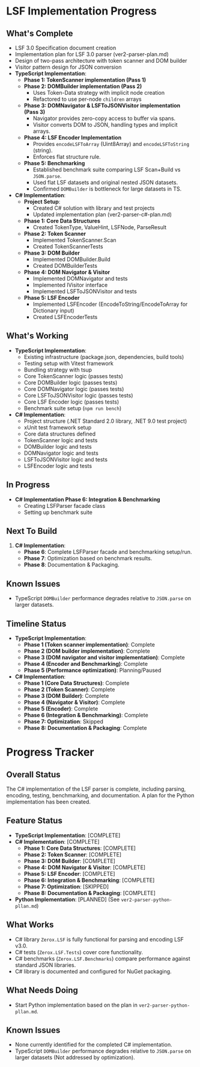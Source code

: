 # LSF Implementation Progress

## What's Complete
- LSF 3.0 Specification document creation
- Implementation plan for LSF 3.0 parser (ver2-parser-plan.md)
- Design of two-pass architecture with token scanner and DOM builder
- Visitor pattern design for JSON conversion
- **TypeScript Implementation**:
  - **Phase 1: TokenScanner implementation (Pass 1)**
  - **Phase 2: DOMBuilder implementation (Pass 2)**
    - Uses Token-Data strategy with implicit node creation
    - Refactored to use per-node `children` arrays
  - **Phase 3: DOMNavigator & LSFToJSONVisitor implementation (Pass 3)**
    - Navigator provides zero-copy access to buffer via spans.
    - Visitor converts DOM to JSON, handling types and implicit arrays.
  - **Phase 4: LSF Encoder Implementation**
    - Provides `encodeLSFToArray` (Uint8Array) and `encodeLSFToString` (string).
    - Enforces flat structure rule.
  - **Phase 5: Benchmarking**
    - Established benchmark suite comparing LSF Scan+Build vs `JSON.parse`.
    - Used flat LSF datasets and original nested JSON datasets.
    - Confirmed `DOMBuilder` is bottleneck for large datasets in TS.
- **C# Implementation**:
  - **Project Setup**:
    - Created C# solution with library and test projects
    - Updated implementation plan (ver2-parser-c#-plan.md)
  - **Phase 1: Core Data Structures**
    - Created TokenType, ValueHint, LSFNode, ParseResult
  - **Phase 2: Token Scanner**
    - Implemented TokenScanner.Scan
    - Created TokenScannerTests
  - **Phase 3: DOM Builder**
    - Implemented DOMBuilder.Build
    - Created DOMBuilderTests
  - **Phase 4: DOM Navigator & Visitor**
    - Implemented DOMNavigator and tests
    - Implemented IVisitor interface
    - Implemented LSFToJSONVisitor and tests
  - **Phase 5: LSF Encoder**
    - Implemented LSFEncoder (EncodeToString/EncodeToArray for Dictionary input)
    - Created LSFEncoderTests

## What's Working
- **TypeScript Implementation**:
  - Existing infrastructure (package.json, dependencies, build tools)
  - Testing setup with Vitest framework
  - Bundling strategy with tsup
  - Core TokenScanner logic (passes tests)
  - Core DOMBuilder logic (passes tests)
  - Core DOMNavigator logic (passes tests)
  - Core LSFToJSONVisitor logic (passes tests)
  - Core LSF Encoder logic (passes tests)
  - Benchmark suite setup (`npm run bench`)
- **C# Implementation**:
  - Project structure (.NET Standard 2.0 library, .NET 9.0 test project)
  - xUnit test framework setup
  - Core data structures defined
  - TokenScanner logic and tests
  - DOMBuilder logic and tests
  - DOMNavigator logic and tests
  - LSFToJSONVisitor logic and tests
  - LSFEncoder logic and tests

## In Progress
- **C# Implementation Phase 6: Integration & Benchmarking**
  - Creating LSFParser facade class
  - Setting up benchmark suite

## Next To Build
1. **C# Implementation**:
   - **Phase 6**: Complete LSFParser facade and benchmarking setup/run.
   - **Phase 7**: Optimization based on benchmark results.
   - **Phase 8**: Documentation & Packaging.

## Known Issues
- TypeScript `DOMBuilder` performance degrades relative to `JSON.parse` on larger datasets.

## Timeline Status
- **TypeScript Implementation**:
  - **Phase 1 (Token scanner implementation)**: Complete
  - **Phase 2 (DOM builder implementation)**: Complete
  - **Phase 3 (DOM navigator and visitor implementation)**: Complete
  - **Phase 4 (Encoder and Benchmarking)**: Complete
  - **Phase 5 (Performance optimization)**: Planning/Paused
- **C# Implementation**:
  - **Phase 1 (Core Data Structures)**: Complete
  - **Phase 2 (Token Scanner)**: Complete
  - **Phase 3 (DOM Builder)**: Complete
  - **Phase 4 (Navigator & Visitor)**: Complete
  - **Phase 5 (Encoder)**: Complete
  - **Phase 6 (Integration & Benchmarking)**: Complete
  - **Phase 7: Optimization**: Skipped
  - **Phase 8: Documentation & Packaging**: Complete

# Progress Tracker

## Overall Status
The C# implementation of the LSF parser is complete, including parsing, encoding, testing, benchmarking, and documentation. A plan for the Python implementation has been created.

## Feature Status

- **TypeScript Implementation**: [COMPLETE]
- **C# Implementation**: [COMPLETE]
    - **Phase 1: Core Data Structures**: [COMPLETE]
    - **Phase 2: Token Scanner**: [COMPLETE]
    - **Phase 3: DOM Builder**: [COMPLETE]
    - **Phase 4: DOM Navigator & Visitor**: [COMPLETE]
    - **Phase 5: LSF Encoder**: [COMPLETE]
    - **Phase 6: Integration & Benchmarking**: [COMPLETE]
    - **Phase 7: Optimization**: [SKIPPED]
    - **Phase 8: Documentation & Packaging**: [COMPLETE]
- **Python Implementation**: [PLANNED] (See `ver2-parser-python-pllan.md`)

## What Works
- C# library `Zerox.LSF` is fully functional for parsing and encoding LSF v3.0.
- C# tests (`Zerox.LSF.Tests`) cover core functionality.
- C# benchmarks (`Zerox.LSF.Benchmarks`) compare performance against standard JSON libraries.
- C# library is documented and configured for NuGet packaging.

## What Needs Doing
- Start Python implementation based on the plan in `ver2-parser-python-pllan.md`.

## Known Issues
- None currently identified for the completed C# implementation.
- TypeScript `DOMBuilder` performance degrades relative to `JSON.parse` on larger datasets (Not addressed by optimization). 